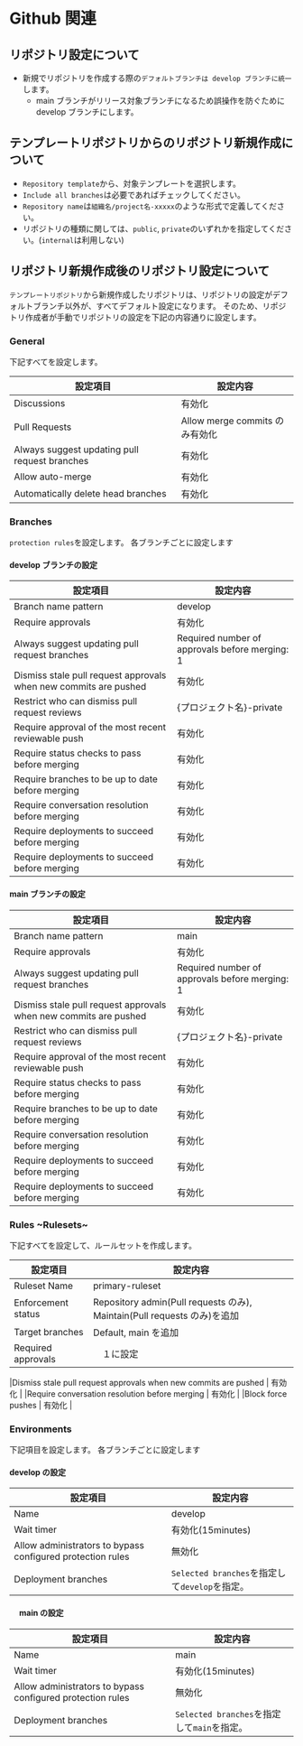# Github 関連

## リポジトリ設定について

- 新規でリポジトリを作成する際の`デフォルトブランチは develop ブランチに統一`します。
  - main ブランチがリリース対象ブランチになるため誤操作を防ぐために develop ブランチにします。

## テンプレートリポジトリからのリポジトリ新規作成について

- `Repository template`から、対象テンプレートを選択します。
- `Include all branches`は必要であればチェックしてください。
- `Repository name`は`組織名/project名-xxxxx`のような形式で定義してください。
- リポジトリの種類に関しては、`public`, `private`のいずれかを指定してください。(`internal`は利用しない)

## リポジトリ新規作成後のリポジトリ設定について

`テンプレートリポジトリ`から新規作成したリポジトリは、リポジトリの設定がデフォルトブランチ以外が、すべてデフォルト設定になります。
そのため、リポジトリ作成者が手動でリポジトリの設定を下記の内容通りに設定します。

### General

下記すべてを設定します。

| 設定項目                                      | 設定内容                       |
| --------------------------------------------- | ------------------------------ |
| Discussions                                   | 有効化                         |
| Pull Requests                                 | Allow merge commits のみ有効化 |
| Always suggest updating pull request branches | 有効化                         |
| Allow auto-merge                              | 有効化                         |
| Automatically delete head branches            | 有効化                         |

### Branches

`protection rules`を設定します。
各ブランチごとに設定します

#### develop ブランチの設定

| 設定項目                                                         | 設定内容                                       |
| ---------------------------------------------------------------- | ---------------------------------------------- |
| Branch name pattern                                              | develop                                        |
| Require approvals                                                | 有効化                                         |
| Always suggest updating pull request branches                    | Required number of approvals before merging: 1 |
| Dismiss stale pull request approvals when new commits are pushed | 有効化                                         |
| Restrict who can dismiss pull request reviews                    | {プロジェクト名}-private                       |
| Require approval of the most recent reviewable push              | 有効化                                         |
| Require status checks to pass before merging                     | 有効化                                         |
| Require branches to be up to date before merging                 | 有効化                                         |
| Require conversation resolution before merging                   | 有効化                                         |
| Require deployments to succeed before merging                    | 有効化                                         |
| Require deployments to succeed before merging                    | 有効化                                         |

#### main ブランチの設定

| 設定項目                                                         | 設定内容                                       |
| ---------------------------------------------------------------- | ---------------------------------------------- |
| Branch name pattern                                              | main                                           |
| Require approvals                                                | 有効化                                         |
| Always suggest updating pull request branches                    | Required number of approvals before merging: 1 |
| Dismiss stale pull request approvals when new commits are pushed | 有効化                                         |
| Restrict who can dismiss pull request reviews                    | {プロジェクト名}-private                       |
| Require approval of the most recent reviewable push              | 有効化                                         |
| Require status checks to pass before merging                     | 有効化                                         |
| Require branches to be up to date before merging                 | 有効化                                         |
| Require conversation resolution before merging                   | 有効化                                         |
| Require deployments to succeed before merging                    | 有効化                                         |
| Require deployments to succeed before merging                    | 有効化                                         |

### Rules ~Rulesets~

下記すべてを設定して、ルールセットを作成します。

| 設定項目           | 設定内容                                                                 |
| ------------------ | ------------------------------------------------------------------------ |
| Ruleset Name       | primary-ruleset                                                          |
| Enforcement status | Repository admin(Pull requests のみ), Maintain(Pull requests のみ)を追加 |
| Target branches    | Default, main を追加                                                     |
| Required approvals | 　１に設定                                                               |

|Dismiss stale pull request approvals when new commits are pushed
| 有効化 |
|Require conversation resolution before merging
| 有効化 |
|Block force pushes
| 有効化 |

### Environments

下記項目を設定します。
各ブランチごとに設定します

#### develop の設定

| 設定項目                                                   | 設定内容                                       |
| ---------------------------------------------------------- | ---------------------------------------------- |
| Name                                                       | develop                                        |
| Wait timer                                                 | 有効化(15minutes)                              |
| Allow administrators to bypass configured protection rules | 無効化                                         |
| Deployment branches                                        | `Selected branches`を指定して`develop`を指定。 |

#### 　 main の設定

| 設定項目                                                   | 設定内容                                    |
| ---------------------------------------------------------- | ------------------------------------------- |
| Name                                                       | main                                        |
| Wait timer                                                 | 有効化(15minutes)                           |
| Allow administrators to bypass configured protection rules | 無効化                                      |
| Deployment branches                                        | `Selected branches`を指定して`main`を指定。 |
